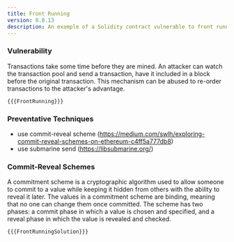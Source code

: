 ```yaml
---
title: Front Running
version: 0.8.13
description: An example of a Solidity contract vulnerable to front running
---
```


### Vulnerability

Transactions take some time before they are mined. An attacker can watch the transaction pool
and send a transaction, have it included in a block before the original transaction.
This mechanism can be abused to re-order transactions to the attacker's advantage.

```solidity
{{{FrontRunning}}}
```

### Preventative Techniques

- use commit-reveal scheme (https://medium.com/swlh/exploring-commit-reveal-schemes-on-ethereum-c4ff5a777db8)
- use submarine send (https://libsubmarine.org/)

### Commit-Reveal Schemes

A commitment scheme is a cryptographic algorithm used to allow someone to commit to a value while keeping it hidden from others with the ability to reveal it later. The values in a commitment scheme are binding, meaning that no one can change them once committed. The scheme has two phases: a commit phase in which a value is chosen and specified, and a reveal phase in which the value is revealed and checked.

```solidity
{{{FrontRunningSolution}}}
```
